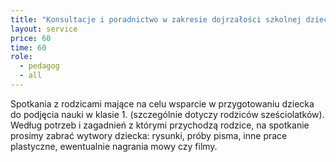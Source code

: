 ```yaml
---
title: "Konsultacje i poradnictwo w zakresie dojrzałości szkolnej dziecka"
layout: service
price: 60
time: 60
role:
  - pedagog
  - all
---
```


Spotkania z rodzicami mające na celu wsparcie w przygotowaniu dziecka do podjęcia nauki w klasie 1. (szczególnie dotyczy rodziców sześciolatków). Według potrzeb i zagadnień z którymi przychodzą rodzice, na spotkanie prosimy zabrać wytwory dziecka: rysunki, próby pisma, inne prace plastyczne, ewentualnie nagrania mowy czy filmy.

